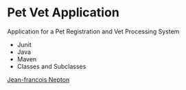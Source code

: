 # Pet Vet Application

 Application for a Pet Registration and Vet Processing System

 * Junit
 * Java
 * Maven
 * Classes and Subclasses
 
[Jean-francois Nepton](http://sqasolution.com)
